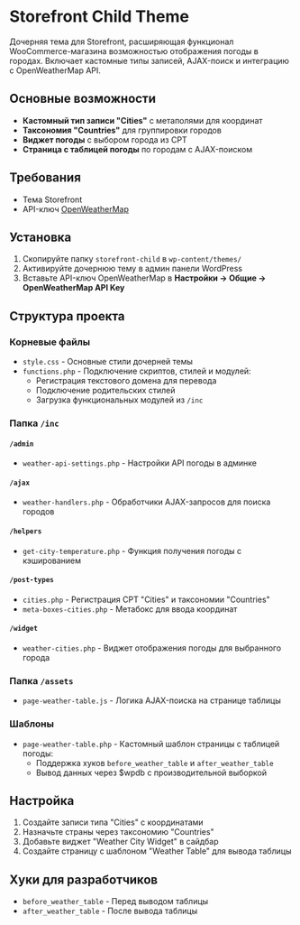 # Storefront Child Theme

Дочерняя тема для Storefront, расширяющая функционал WooCommerce-магазина возможностью отображения погоды в городах. Включает кастомные типы записей, AJAX-поиск и интеграцию с OpenWeatherMap API.

## Основные возможности
- **Кастомный тип записи "Cities"** с метаполями для координат
- **Таксономия "Countries"** для группировки городов
- **Виджет погоды** с выбором города из CPT
- **Страница с таблицей погоды** по городам с AJAX-поиском

## Требования
- Тема Storefront
- API-ключ [OpenWeatherMap](https://openweathermap.org/appid)

## Установка
1. Скопируйте папку `storefront-child` в `wp-content/themes/`
2. Активируйте дочернюю тему в админ панели WordPress
3. Вставьте API-ключ OpenWeatherMap в **Настройки → Общие → OpenWeatherMap API Key**

## Структура проекта

### Корневые файлы
- `style.css` - Основные стили дочерней темы
- `functions.php` - Подключение скриптов, стилей и модулей:
  - Регистрация текстового домена для перевода
  - Подключение родительских стилей
  - Загрузка функциональных модулей из `/inc`

### Папка `/inc`
#### `/admin`
- `weather-api-settings.php` - Настройки API погоды в админке
#### `/ajax`
- `weather-handlers.php` - Обработчики AJAX-запросов для поиска городов
#### `/helpers`
- `get-city-temperature.php` - Функция получения погоды с кэшированием
#### `/post-types`
- `cities.php` - Регистрация CPT "Cities" и таксономии "Countries"
- `meta-boxes-cities.php` - Метабокс для ввода координат
#### `/widget`
- `weather-cities.php` - Виджет отображения погоды для выбранного города
### Папка `/assets`
- `page-weather-table.js` - Логика AJAX-поиска на странице таблицы

### Шаблоны
- `page-weather-table.php` - Кастомный шаблон страницы с таблицей погоды:
  - Поддержка хуков `before_weather_table` и `after_weather_table`
  - Вывод данных через $wpdb с производительной выборкой

## Настройка
1. Создайте записи типа "Cities" с координатами
2. Назначьте страны через таксономию "Countries"
3. Добавьте виджет "Weather City Widget" в сайдбар
4. Создайте страницу с шаблоном "Weather Table" для вывода таблицы


## Хуки для разработчиков
- `before_weather_table` - Перед выводом таблицы
- `after_weather_table` - После вывода таблицы
